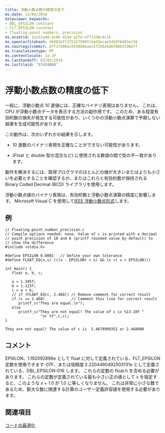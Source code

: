 ```yaml
---
title: 浮動小数点数の精度の低下
ms.date: 11/04/2016
helpviewer_keywords:
- DBL_EPSILON constant
- FLT_EPSILON constant
- floating-point numbers, precision
ms.assetid: 1acb1add-ac06-4134-a2fd-aff13d8c4c15
ms.openlocfilehash: 4b001bff2f5327599fc5ad2ecae141976403ec58
ms.sourcegitcommit: bff17488ac5538b8eaac57156a4d6f06b37d6b7f
ms.translationtype: MT
ms.contentlocale: ja-JP
ms.lasthandoff: 03/05/2019
ms.locfileid: "57424068"
---
```

# <a name="why-floating-point-numbers-may-lose-precision"></a>浮動小数点数の精度の低下

一般に、浮動小数点 10 進値には、正確なバイナリ表現はありません。 これは、CPU が浮動小数点データを表示する方法の副作用です。 このため、ある程度有効桁数の損失が発生する可能性があり、いくつかの浮動小数点演算で予期しない結果を生成可能性があります。

この動作は、次のいずれかの結果を示します。

- 10 進数のバイナリ表現を正確なことができない可能性があります。

- (Float と double 型の混合など) に使用される数値の間で型の不一致があります。

動作を解決するには、取得プログラマのほとんどの値が大きいまたはよりも小さいを必要とすることを確認するか、またはこれらと有効桁数が保持される Binary Coded Decimal (BCD) ライブラリを使用します。

浮動小数点値のバイナリ表現は、有効桁数と浮動小数点演算の精度に影響します。 Microsoft Visual C を使用して[IEEE 浮動小数点形式](../../build/reference/ieee-floating-point-representation.md)します。

## <a name="example"></a>例

```
// Floating-point_number_precision.c
// Compile options needed: none. Value of c is printed with a decimal
// point precision of 10 and 6 (printf rounded value by default) to
// show the difference
#include <stdio.h>

#define EPSILON 0.0001   // Define your own tolerance
#define FLOAT_EQ(x,v) (((v - EPSILON) < x) && (x <( v + EPSILON)))

int main() {
   float a, b, c;

   a = 1.345f;
   b = 1.123f;
   c = a + b;
   // if (FLOAT_EQ(c, 2.468)) // Remove comment for correct result
   if (c == 2.468)            // Comment this line for correct result
      printf_s("They are equal.\n");
   else
      printf_s("They are not equal! The value of c is %13.10f "
                "or %f",c,c);
}
```

```Output
They are not equal! The value of c is  2.4679999352 or 2.468000
```

## <a name="comments"></a>コメント

EPSILON、1.192092896e として float に対して定義されている、FLT_EPSILON 定数を使用できます-07F、または倍精度 2.2204460492503131e として定義されている、DBL_EPSILON-016 します。 これらの定数の float.h を含める必要があります。 これらの定数が定義されている最も小さい正の値として x を指定すると、このような x + 1.0 が 1.0 に等しくなりません。 これは非常に小さな数であるため、膨大な数に関連する計算のユーザー定義許容値を使用する必要があります。

## <a name="see-also"></a>関連項目

[コードの最適化](../../build/reference/optimizing-your-code.md)
